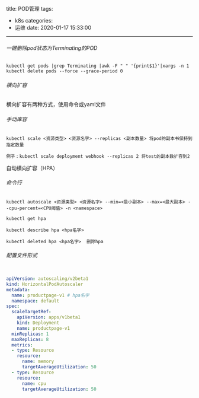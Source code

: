 title: POD管理
tags:
  - k8s
categories:
  - 运维
date: 2020-01-17 15:33:00
---


###### 一键删除pod状态为Terminating的POD
<!--more-->
    kubectl get pods |grep Terminating |awk -F " " '{print$1}'|xargs -n 1 kubectl delete pods --force --grace-period 0

###### 横向扩容

横向扩容有两种方式，使用命令或yaml文件

###### 手动库容

    kubectl scale <资源类型> <资源名字> --replicas <副本数量> 将pod的副本书保持到指定数量

    例子：kubectl scale deployment webhook --replicas 2 将test的副本数扩容到2  

自动横向扩容（HPA）

###### 命令行

    kubectl autoscale <资源类型> <资源名字> --min=<最小副本> --max=<最大副本> --cpu-percent=<CPU阈值> -n <namespace>

    kubectl get hpa

    kubectl describe hpa <hpa名字>

    kubectl deleted hpa <hpa名字>  删除hpa

###### 配置文件形式

```yaml

apiVersion: autoscaling/v2beta1
kind: HorizontalPodAutoscaler
metadata:
  name: productpage-v1 # hpa名字
  namespace: default
spec:
  scaleTargetRef:
    apiVersion: apps/v1beta1
    kind: Deployment
    name: productpage-v1
  minReplicas: 1
  maxReplicas: 8
  metrics:
  - type: Resource
    resource:
      name: memory
      targetAverageUtilization: 50
  - type: Resource
    resource:
      name: cpu
      targetAverageUtilization: 50
```